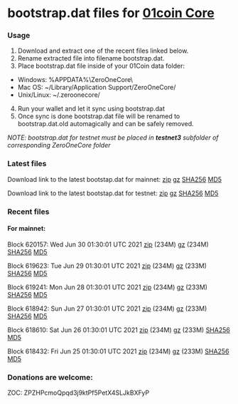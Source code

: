 # bootstrap.dat files for [01coin Core](https://01coin.io)

### Usage

1. Download and extract one of the recent files linked below.
2. Rename extracted file into filename bootstrap.dat.
3. Place bootstrap.dat file inside of your 01Coin data folder:
 - Windows: %APPDATA%\ZeroOneCore\
 - Mac OS: ~/Library/Application Support/ZeroOneCore/
 - Unix/Linux: ~/.zeroonecore/
4. Run your wallet and let it sync using bootstrap.dat
5. Once sync is done bootstrap.dat file will be renamed to bootstrap.dat.old automagically and can be safely removed.

_NOTE: bootstrap.dat for testnet must be placed in **testnet3** subfolder of corresponding ZeroOneCore folder_

### Latest files
Download link to the latest bootstap.dat for mainnet: [zip](https://files.01coin.io/mainnet/bootstrap.dat.zip) [gz](https://files.01coin.io/mainnet/bootstrap.dat.tar.gz) [SHA256](https://files.01coin.io/mainnet/sha256.txt) [MD5](https://files.01coin.io/mainnet/md5.txt)

Download link to the latest bootstap.dat for testnet: [zip](https://files.01coin.io/testnet/bootstrap.dat.zip) [gz](https://files.01coin.io/testnet/bootstrap.dat.tar.gz) [SHA256](https://files.01coin.io/testnet/sha256.txt) [MD5](https://files.01coin.io/testnet/md5.txt)

### Recent files

#### For mainnet:

Block 620157: Wed Jun 30 01:30:01 UTC 2021 [zip](https://files.01coin.io/mainnet/2021-06-30/bootstrap.dat.zip) (234M) [gz](https://files.01coin.io/mainnet/2021-06-30/bootstrap.dat.tar.gz) (234M) [SHA256](https://files.01coin.io/mainnet/2021-06-30/sha256.txt) [MD5](https://files.01coin.io/mainnet/2021-06-30/md5.txt)

Block 619623: Tue Jun 29 01:30:01 UTC 2021 [zip](https://files.01coin.io/mainnet/2021-06-29/bootstrap.dat.zip) (234M) [gz](https://files.01coin.io/mainnet/2021-06-29/bootstrap.dat.tar.gz) (233M) [SHA256](https://files.01coin.io/mainnet/2021-06-29/sha256.txt) [MD5](https://files.01coin.io/mainnet/2021-06-29/md5.txt)

Block 619241: Mon Jun 28 01:30:01 UTC 2021 [zip](https://files.01coin.io/mainnet/2021-06-28/bootstrap.dat.zip) (234M) [gz](https://files.01coin.io/mainnet/2021-06-28/bootstrap.dat.tar.gz) (233M) [SHA256](https://files.01coin.io/mainnet/2021-06-28/sha256.txt) [MD5](https://files.01coin.io/mainnet/2021-06-28/md5.txt)

Block 618942: Sun Jun 27 01:30:01 UTC 2021 [zip](https://files.01coin.io/mainnet/2021-06-27/bootstrap.dat.zip) (234M) [gz](https://files.01coin.io/mainnet/2021-06-27/bootstrap.dat.tar.gz) (233M) [SHA256](https://files.01coin.io/mainnet/2021-06-27/sha256.txt) [MD5](https://files.01coin.io/mainnet/2021-06-27/md5.txt)

Block 618610: Sat Jun 26 01:30:01 UTC 2021 [zip](https://files.01coin.io/mainnet/2021-06-26/bootstrap.dat.zip) (234M) [gz](https://files.01coin.io/mainnet/2021-06-26/bootstrap.dat.tar.gz) (233M) [SHA256](https://files.01coin.io/mainnet/2021-06-26/sha256.txt) [MD5](https://files.01coin.io/mainnet/2021-06-26/md5.txt)

Block 618432: Fri Jun 25 01:30:01 UTC 2021 [zip](https://files.01coin.io/mainnet/2021-06-25/bootstrap.dat.zip) (234M) [gz](https://files.01coin.io/mainnet/2021-06-25/bootstrap.dat.tar.gz) (233M) [SHA256](https://files.01coin.io/mainnet/2021-06-25/sha256.txt) [MD5](https://files.01coin.io/mainnet/2021-06-25/md5.txt)


### Donations are welcome:

ZOC: ZPZHPcmoQpqd3j9ktPf5PetX4SLJkBXFyP
